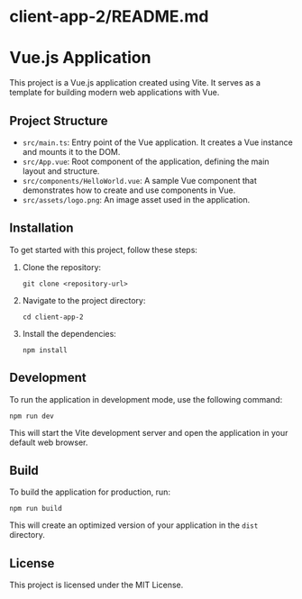 # client-app-2/README.md

# Vue.js Application

This project is a Vue.js application created using Vite. It serves as a template for building modern web applications with Vue.

## Project Structure

- `src/main.ts`: Entry point of the Vue application. It creates a Vue instance and mounts it to the DOM.
- `src/App.vue`: Root component of the application, defining the main layout and structure.
- `src/components/HelloWorld.vue`: A sample Vue component that demonstrates how to create and use components in Vue.
- `src/assets/logo.png`: An image asset used in the application.

## Installation

To get started with this project, follow these steps:

1. Clone the repository:
   ```
   git clone <repository-url>
   ```

2. Navigate to the project directory:
   ```
   cd client-app-2
   ```

3. Install the dependencies:
   ```
   npm install
   ```

## Development

To run the application in development mode, use the following command:
```
npm run dev
```

This will start the Vite development server and open the application in your default web browser.

## Build

To build the application for production, run:
```
npm run build
```

This will create an optimized version of your application in the `dist` directory.

## License

This project is licensed under the MIT License.